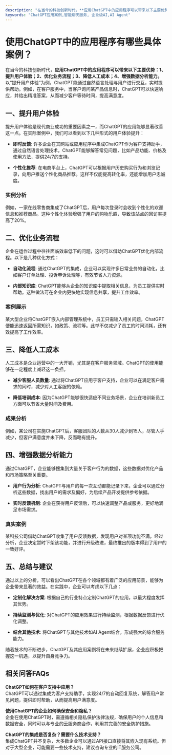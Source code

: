 ```yaml
---
description: "在当今的科技创新时代，**应用ChatGPT中的应用程序可以带来以下主要优势：1、提升用户体验；2、优化业务流程；3、降低人工成本；4、增强数据分析能力。** 以“提升用户体验”为例，ChatGPT能通过自然语言处理与用户进行交互，实时提供帮助。例如，在客户服务中，当客户询问某产品信息时，ChatGPT可以快速响应，并给出精准答案，从而减少客户等待时间，提高满意度。"
keywords: "ChatGPT应用案例,智能聊天服务, 企业级AI,AI Agent"
---
```

# 使用ChatGPT中的应用程序有哪些具体案例？

在当今的科技创新时代，**应用ChatGPT中的应用程序可以带来以下主要优势：1、提升用户体验；2、优化业务流程；3、降低人工成本；4、增强数据分析能力。** 以“提升用户体验”为例，ChatGPT能通过自然语言处理与用户进行交互，实时提供帮助。例如，在客户服务中，当客户询问某产品信息时，ChatGPT可以快速响应，并给出精准答案，从而减少客户等待时间，提高满意度。

## 一、提升用户体验

提升用户体验是现代商业成功的重要因素之一，而ChatGPT的应用能够显著改善这一点。在实际案例中，我们可以看到以下几种形式的用户体验提升：

- **即时反馈**: 许多企业在其网站或应用程序中集成ChatGPT作为客户支持助手，通过自然语言处理技术，ChatGPT能够解答常见问题，比如产品功能、价格及使用方法，提供24/7的支持。
  
- **个性化推荐**: 在电商平台上，ChatGPT可以根据用户历史购买行为和浏览记录，向用户推送个性化商品推荐。这样不仅能提高转化率，还能增加用户忠诚度。

### 实例分析

例如，一家在线零售商集成了ChatGPT后，用户每次登录时会收到个性化的欢迎信息和推荐商品。这种个性化体验增强了用户的购物乐趣，导致该站点的回访率提高了20%。

## 二、优化业务流程

企业在运作过程中往往面临效率低下的问题，这时可以借助ChatGPT优化内部流程。以下是几种优化方式：

- **自动化流程**: 通过ChatGPT的集成，企业可以实现许多日常业务的自动化，比如客户订单处理、投诉申诉处理等，有效节省人力资源。
  
- **内部知识库**: ChatGPT能够从企业的知识库中提取相关信息，为员工提供实时帮助。这种做法可在企业内更快地实现信息共享，提升工作效率。

### 案例展示

某大型企业将ChatGPT嵌入内部管理系统中，员工只需输入相关问题，ChatGPT便能迅速返回所需知识，如政策、流程等。此举不仅减少了员工的时间消耗，还有效提高了工作效率。

## 三、降低人工成本

人工成本是企业运营中的一大开销，尤其是在客户服务领域。ChatGPT的使用能够在一定程度上减轻这一负担。

- **减少客服人员数量**: 通过将ChatGPT应用于客户支持，企业可以在满足客户需求的同时，减少对人工客服的依赖。
  
- **降低培训成本**: 因为ChatGPT能够很快适应不同业务场景，企业在培训新员工方面可以节省大量时间及费用。

### 成果分析

例如，某公司在实施ChatGPT后，客服团队的人数从30人减少到15人，尽管人手减少，但客户满意度并未下降，反而略有提升。

## 四、增强数据分析能力

通过ChatGPT，企业能够搜集到大量关于客户行为的数据，这些数据对优化产品和市场策略至关重要。

- **用户行为分析**: ChatGPT与用户的每一次互动都能记录下来，企业可以通过分析这些数据，找出用户的需求及偏好，为后续产品开发提供参考依据。
  
- **实时反馈机制**: 企业在获得用户反馈后，可以快速调整产品或服务，更好地满足市场需求。

### 真实案例

某科技公司借助ChatGPT收集了用户反馈数据，发现用户对某项功能不满。经过分析，企业决定暂时下架该功能，并进行升级改进，最终推出的版本得到了用户的一致好评。

## 五、总结与建议

通过以上的分析，可以看出ChatGPT在各个领域都有着广泛的应用前景，能够为企业带来显著的效益。在实践中，企业可以考虑以下几点：

- **定制化解决方案**: 根据自己的行业特点定制ChatGPT的应用，以最大程度发挥其优势。
  
- **持续监测与优化**: 对ChatGPT的应用效果进行持续监测，根据数据反馈进行优化调整。

- **结合其他技术**: 将ChatGPT与其他技术如AI Agent结合，形成强大的综合服务能力。

随着技术的不断进步，ChatGPT及其应用案例将在未来继续扩展，企业应积极把握这一机遇，以提升自身竞争力。

## 相关问答FAQs

**ChatGPT如何在客户支持中应用？**  
ChatGPT可以通过集成为客户支持助手，实现24/7的自动回复系统，解答用户常见问题，提供即时帮助，从而提高用户满意度。

**使用ChatGPT的企业如何确保安全和隐私？**  
企业在使用ChatGPT时，需遵循相关隐私保护法律法规，确保用户的个人信息和数据安全，同时可以与专业的云服务商合作，利用其完善的安全防护措施。

**ChatGPT的集成是否复杂？需要什么技术支持？**  
集成ChatGPT并不复杂，大多数企业可以通过API接口直接将其嵌入现有系统。但对于大型企业，可能需要一些技术支持，建议咨询专业的IT服务公司。

